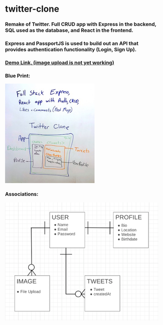 # twitter-clone
### Remake of Twitter. Full CRUD app with Express in the backend, SQL used as the database, and React in the frontend.
### Express and PassportJS is used to build out an API that provides authentication functionality (Login, Sign Up).

### [Demo Link, (image upload is not yet working)](http://twitter-clone-by-sabz.surge.sh/)

### Blue Print:             
![](blueprint.jpeg)  

### Associations:
![](associations.png)



